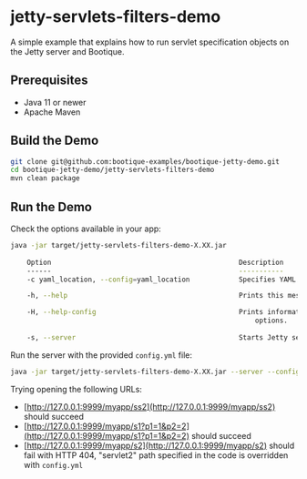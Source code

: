 # jetty-servlets-filters-demo

A simple example that explains how to run servlet specification objects on the Jetty server and Bootique.

## Prerequisites

* Java 11 or newer
* Apache Maven

## Build the Demo

```bash
git clone git@github.com:bootique-examples/bootique-jetty-demo.git
cd bootique-jetty-demo/jetty-servlets-filters-demo
mvn clean package
```

## Run the Demo

Check the options available in your app:

```bash
java -jar target/jetty-servlets-filters-demo-X.XX.jar
    
    Option                                              Description
    ------                                              -----------    
    -c yaml_location, --config=yaml_location            Specifies YAML config location, which can be a file path or a URL.

    -h, --help                                          Prints this message.

    -H, --help-config                                   Prints information about application modules and their configuration
                                                            options.
                                                            
    -s, --server                                        Starts Jetty server.
```

Run the server with the provided `config.yml` file:

```bash    
java -jar target/jetty-servlets-filters-demo-X.XX.jar --server --config=config.yml
```

Trying opening the following URLs: 

* [http://127.0.0.1:9999/myapp/ss2](http://127.0.0.1:9999/myapp/ss2) should succeed
* [http://127.0.0.1:9999/myapp/s1?p1=1&p2=2](http://127.0.0.1:9999/myapp/s1?p1=1&p2=2) should succeed
* [http://127.0.0.1:9999/myapp/s2](http://127.0.0.1:9999/myapp/s2) should fail with HTTP 404, "servlet2" path specified in the code is overridden with `config.yml`




    

